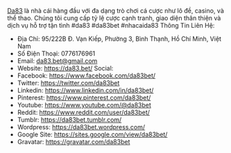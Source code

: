 [Da83](https://da83.bet/) là nhà cái hàng đầu với đa dạng trò chơi cá cược như lô đề, casino, và thể thao. Chúng tôi cung cấp tỷ lệ cược cạnh tranh, giao diện thân thiện và dịch vụ hỗ trợ tận tình
#da83 #da83bet #nhacaida83
Thông Tin Liên Hệ:
- Địa Chỉ: 95/222B Đ. Vạn Kiếp, Phường 3, Bình Thạnh, Hồ Chí Minh, Việt Nam
- Số Điện Thoại: 0776176961
- Email: da83.bet@gmail.com
- Website: https://da83.bet/
Social:
- Facebook: https://www.facebook.com/da83bet/
- Twitter: https://twitter.com/da83bet
- Linkedin: https://www.linkedin.com/in/da83bet/
- Pinterest: https://www.pinterest.com/da83bet/
- Youtube: https://www.youtube.com/@da83bet
- Reddit: https://www.reddit.com/user/da83bet/
- Tumblr: https://da83bet.tumblr.com/
- Wordpress: https://da83bet.wordpress.com/
- Google Site: https://sites.google.com/view/da83bet/
- Gravatar: https://gravatar.com/da83bet